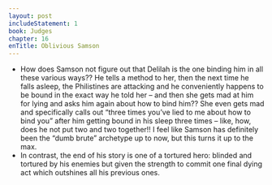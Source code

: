 ```yaml
---
layout: post
includeStatement: 1
book: Judges
chapter: 16
enTitle: Oblivious Samson
---
```


- How does Samson not figure out that Delilah is the one binding him in all these various ways?? He tells a method to her, then the next time he falls asleep, the Philistines are attacking and he conveniently happens to be bound in the exact way he told her – and then she gets mad at him for lying and asks him again about how to bind him?? She even gets mad and specifically calls out “three times you’ve lied to me about how to bind you” after him getting bound in his sleep three times – like, how, does he not put two and two together!! I feel like Samson has definitely been the “dumb brute” archetype up to now, but this turns it up to the max.
- In contrast, the end of his story is one of a tortured hero: blinded and tortured by his enemies but given the strength to commit one final dying act which outshines all his previous ones.
